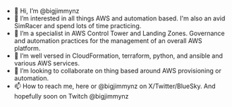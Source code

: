 - 👋 Hi, I’m @bigjimmynz
- 👀 I’m interested in all things AWS and automation based. I'm also an avid SimRacer and spend lots of time practicing.
- 🌱 I’m a specialist in AWS Control Tower and Landing Zones. Governance and automation practices for the management of an overall AWS platform.
- 🌱 I’m well versed in CloudFormation, terraform, python, and ansible and various AWS services. 
- 💞️ I’m looking to collaborate on thing based around AWS provisioning or automation.
- 📫 How to reach me, here or @bigjimmynz on X/Twitter/BlueSky. And hopefully soon on Twitch @bigjimmynz

<!---
bigjimmynz/bigjimmynz is a ✨ special ✨ repository because its `README.md` (this file) appears on your GitHub profile.
You can click the Preview link to take a look at your changes.
--->
